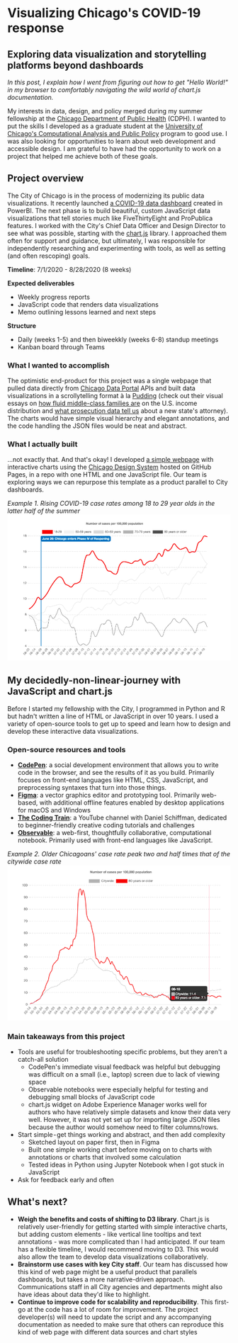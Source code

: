 # Visualizing Chicago's COVID-19 response 
## Exploring data visualization and storytelling platforms beyond dashboards

_In this post, I explain how I went from figuring out how to get "Hello World!" in my browser to comfortably navigating the wild world of chart.js documentation._

My interests in data, design, and policy merged during my summer fellowship at the [Chicago Department of Public Health](https://www.chicago.gov/city/en/depts/cdph.html) (CDPH). I wanted to put the skills I developed as a graduate student at the [University of Chicago's Computational Analysis and Public Policy](https://capp.uchicago.edu/) program to good use. I was also looking for opportunities to learn about web development and accessible design. I am grateful to have had the opportunity to work on a project that helped me achieve both of these goals.

## Project overview
The City of Chicago is in the process of modernizing its public data visualizations. It recently launched [a COVID-19 data dashboard](http://chi.gov/coviddash) created in PowerBI. The next phase is to build beautiful, custom JavaScript data visualizations that tell stories much like FiveThirtyEight and ProPublica features. I worked with the City's Chief Data Officer and Design Director to see what was possible, starting with the [chart.js](https://www.chartjs.org/) library. I approached them often for support and guidance, but ultimately, I was responsible for independently researching and experimenting with tools, as well as setting (and often rescoping) goals.

__Timeline__: 7/1/2020 - 8/28/2020 (8 weeks) 

__Expected deliverables__ 
- Weekly progress reports 
- JavaScript code that renders data visualizations 
- Memo outlining lessons learned and next steps 

__Structure__ 
- Daily (weeks 1-5) and then biweekkly (weeks 6-8) standup meetings
- Kanban board through Teams 

### What I wanted to accomplish
The optimistic end-product for this project was a single webpage that pulled data directly from [Chicago Data Portal](https://data.cityofchicago.org/) APIs and built data visualizations in a scrollytelling format à la [Pudding](https://pudding.cool/) (check out their visual essays on [how fluid middle-class families are](https://pudding.cool/2020/08/income/) on the U.S. income distribution and [what prosecution data tell us](https://pudding.cool/2019/10/prosecutors/) about a new state's attorney). The charts would have simple visual hierarchy and elegant annotations, and the code handling the JSON files would be neat and abstract.

### What I actually built
…not exactly that. And that's okay! I developed [a simple webpage](https://crunes.github.io/chi-covid19-narrative/) with interactive charts using the [Chicago Design System](https://github.com/Chicago/design-system-site) hosted on GitHub Pages, in a repo with one HTML and one JavaScript file. Our team is exploring ways we can repurpose this template as a product parallel to City dashboards.

_Example 1. Rising COVID-19 case rates among 18 to 29 year olds in the latter half of the summer_
![Image](https://github.com/crunes/chi-covid19-narrative/blob/master/files/chart1.jpg)

## My decidedly-non-linear-journey with JavaScript and chart.js
Before I started my fellowship with the City, I programmed in Python and R but hadn't written a line of HTML or JavaScript in over 10 years. I used a variety of open-source tools to get up to speed and learn how to design and develop these interactive data visualizations.

### Open-source resources and tools
- __[CodePen](https://codepen.io/about/)__: a social development environment that allows you to write code in the browser, and see the results of it as you build. Primarily focuses on front-end languages like HTML, CSS, JavaScript, and preprocessing syntaxes that turn into those things.
- __[Figma](https://www.figma.com/@chicago)__: a vector graphics editor and prototyping tool. Primarily web-based, with additional offline features enabled by desktop applications for macOS and Windows
- __[The Coding Train](https://www.youtube.com/channel/UCvjgXvBlbQiydffZU7m1_aw)__: a YouTube channel with Daniel Schiffman, dedicated to beginner-friendly creative coding tutorials and challenges
- __[Observable](https://observablehq.com/)__: a web-first, thoughtfully collaborative, computational notebook. Primarily used with front-end languages like JavaScript.

_Example 2. Older Chicagoans' case rate peak two and half times that of the citywide case rate_
![Image](https://github.com/crunes/chi-covid19-narrative/blob/master/files/chart2.png)

### Main takeaways from this project
- Tools are useful for troubleshooting specific problems, but they aren't a catch-all solution
  - CodePen's immediate visual feedback was helpful but debugging was difficult on a small (i.e., laptop) screen due to lack of viewing space
  - Observable notebooks were especially helpful for testing and debugging small blocks of JavaScript code
  - chart.js widget on Adobe Experience Manager works well for authors who have relatively simple datasets and know their data very well. However, it was not yet set up for importing large JSON files because the author would somehow need to filter columns/rows. 
- Start simple - get things working and abstract, and then add complexity
  - Sketched layout on paper first, then in Figma
  - Built one simple working chart before moving on to charts with annotations or charts that involved some calculation
  - Tested ideas in Python using Jupyter Notebook when I got stuck in JavaScript
- Ask for feedback early and often

## What's next?
- __Weigh the benefits and costs of shifting to D3 library__. Chart.js is relatively user-friendly for getting started with simple interactive charts, but adding custom elements - like vertical line tooltips and text annotations - was more complicated than I had anticipated. If our team has a flexible timeline, I would recommend moving to D3. This would also allow the team to develop data visualizations collaboratively.
- __Brainstorm use cases with key City staff__. Our team has discussed how this kind of web page might be a useful product that parallels dashboards, but takes a more narrative-driven approach. Communications staff in all City agencies and departments might also have ideas about data they'd like to highlight. 
- __Continue to improve code for scalability and reproducibility__. This first-go at the code has a lot of room for improvement. The project developer(s) will need to update the script and any accompanying documentation as needed to make sure that others can reproduce this kind of web page with different data sources and chart styles

